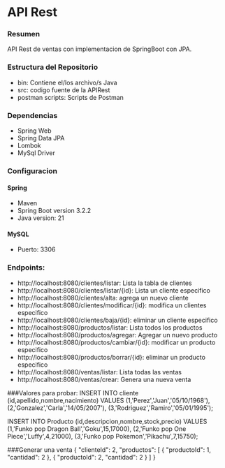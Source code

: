 # API Rest

### Resumen
API Rest de ventas con implementacion de SpringBoot con JPA.

### Estructura del Repositorio

- bin: Contiene el/los archivo/s Java
- src: codigo fuente de la APIRest
- postman scripts: Scripts de Postman


### Dependencias
- Spring Web
- Spring Data JPA
- Lombok
- MySql Driver

### Configuracion
#### Spring
- Maven
- Spring Boot version 3.2.2
- Java version: 21

#### MySQL
- Puerto: 3306


### Endpoints:
- http://localhost:8080/clientes/listar: Lista la tabla de clientes
- http://localhost:8080/clientes/listar/{id}: Lista un cliente especifico
- http://localhost:8080/clientes/alta: agrega un nuevo cliente
- http://localhost:8080/clientes/modificar/{id}: modifica un clientes especifico
- http://localhost:8080/clientes/baja/{id}: eliminar un cliente especifico
- http://localhost:8080/productos/listar: Lista todos los productos
- http://localhost:8080/productos/agregar: Agregar un nuevo producto
- http://localhost:8080/productos/cambiar/{id}: modificar un producto especifico
- http://localhost:8080/productos/borrar/{id}: eliminar un producto especifico
- http://localhost:8080/ventas/listar: Lista todas las ventas
- http://localhost:8080/ventas/crear: Genera una nueva venta

###Valores para probar:
INSERT INTO cliente (id,apellido,nombre,nacimiento)
VALUES
(1,'Perez','Juan','05/10/1968'),
(2,'Gonzalez','Carla','14/05/2007'),
(3,'Rodriguez','Ramiro','05/01/1995');

INSERT INTO Producto (id,descripcion,nombre,stock,precio)
VALUES
(1,'Funko pop Dragon Ball','Goku',15,17000),
(2,'Funko pop One Piece','Luffy',4,21000),
(3,'Funko pop Pokemon','Pikachu',7,15750);

###Generar una venta
{
  "clienteId": 2,
  "productos": [
    {
      "productoId": 1,
      "cantidad": 2
    },
    {
      "productoId": 2,
      "cantidad": 2
    }
  ]
}
